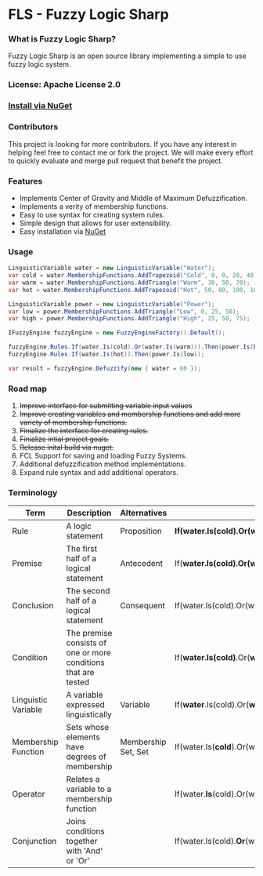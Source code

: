 # FLS - Fuzzy Logic Sharp


### What is Fuzzy Logic Sharp?
Fuzzy Logic Sharp is an open source library implementing a simple to use fuzzy logic system. 

### License: Apache License 2.0  

### [Install via NuGet](https://www.nuget.org/packages/FLS/)

### Contributors

This project is looking for more contributors. If you have any interest in helping feel free to contact me or fork the project. We will make every effort to quickly evaluate and merge pull request that benefit the project.

### Features
+ Implements Center of Gravity and Middle of Maximum Defuzzification.
+ Implements a verity of membership functions.
+ Easy to use syntax for creating system rules.
+ Simple design that allows for user extensibility.
+ Easy installation via [NuGet](https://www.nuget.org/packages/FLS/)

### Usage
```csharp
LinguisticVariable water = new LinguisticVariable("Water");
var cold = water.MembershipFunctions.AddTrapezoid("Cold", 0, 0, 20, 40);
var warm = water.MembershipFunctions.AddTriangle("Warm", 30, 50, 70);
var hot = water.MembershipFunctions.AddTrapezoid("Hot", 50, 80, 100, 100);

LinguisticVariable power = new LinguisticVariable("Power");
var low = power.MembershipFunctions.AddTriangle("Low", 0, 25, 50);
var high = power.MembershipFunctions.AddTriangle("High", 25, 50, 75);

IFuzzyEngine fuzzyEngine = new FuzzyEngineFactory().Default();

fuzzyEngine.Rules.If(water.Is(cold).Or(water.Is(warm))).Then(power.Is(high));
fuzzyEngine.Rules.If(water.Is(hot)).Then(power.Is(low));

var result = fuzzyEngine.Defuzzify(new { water = 60 });
```

### Road map
1. ~~Improve interface for submitting variable input values~~
2. ~~Improve creating variables and membership functions and add more variety of membership functions.~~
3. ~~Finialize the interface for creating rules.~~
4. ~~Finialize intial project goals.~~
5. ~~Release inital build via nuget.~~
4. FCL Support for saving and loading Fuzzy Systems.
5. Additional defuzzification method implementations.
6. Expand rule syntax and add additional operators.


### Terminology

| Term                	| Description                                                    	| Alternatives        	| Example                                                                 	|
|---------------------	|----------------------------------------------------------------	|---------------------	|-------------------------------------------------------------------------	|
| Rule                	| A logic statement                                              	| Proposition         	| **If(water.Is(cold).Or(water.Is(warm))).Then(power.Is(high))**         	|
| Premise             	| The first half of a logical statement                          	| Antecedent          	| If(**water.Is(cold).Or(water.Is(warm))**).Then(power.Is(high))         	|
| Conclusion          	| The second half of a logical statement                         	| Consequent          	| If(water.Is(cold).Or(water.Is(warm))).Then(**power.Is(high)**)         	|
| Condition           	| The premise consists of one or more conditions that are tested 	|                     	| If(**water.Is(cold)**.Or(**water.Is(warm))**).Then(**power.Is(high)**) 	|
| Linguistic Variable 	| A variable expressed linguistically                            	| Variable            	| If(**water**.Is(cold).Or(**water**.Is(warm))).Then(**power**.Is(high)) 	|
| Membership Function 	| Sets whose elements have degrees of membership                 	| Membership Set, Set 	| If(water.Is(**cold**).Or(water.Is(**warm**))).Then(power.Is(**high**)) 	|
| Operator            	| Relates a variable to a membership function                    	|                     	| If(water.**Is**(cold).Or(water.**Is**(warm))).Then(power.**Is**(high)) 	|
| Conjunction         	| Joins conditions together with 'And' or 'Or'                  	|                     	| If(water.Is(cold).**Or**(water.Is(warm))).Then(power.Is(high))         	|



